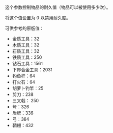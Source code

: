 这个参数控制物品的耐久值（物品可以被使用多少次）。

将这个值设置为 0 以禁用耐久度。

可供参考的原版值：

* 金质工具：32
* 木质工具：32
* 石质工具：32
* 铁质工具：250
* 钻石工具：1561
* 下界合金工具：2031
* 钓鱼杆：64
* 打火石：64
* 胡萝卜钓竿：25
* 剪刀：238
* 三叉戟： 250
* 弩：326
* 盾牌：336
* 弓：384
* 鞘翅：432